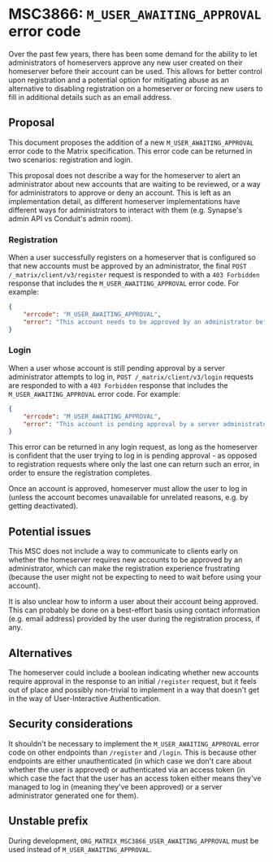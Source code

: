 # MSC3866: `M_USER_AWAITING_APPROVAL` error code

Over the past few years, there has been some demand for the ability to let
administrators of homeservers approve any new user created on their homeserver
before their account can be used. This allows for better control upon
registration and a potential option for mitigating abuse as an alternative to
disabling registration on a homeserver or forcing new users to fill in
additional details such as an email address.

## Proposal

This document proposes the addition of a new `M_USER_AWAITING_APPROVAL` error
code to the Matrix specification. This error code can be returned in two
scenarios: registration and login.

This proposal does not describe a way for the homeserver to alert an
administrator about new accounts that are waiting to be reviewed, or a way for
administrators to approve or deny an account. This is left as an implementation
detail, as different homeserver implementations have different ways for
administrators to interact with them (e.g. Synapse's admin API vs Conduit's
admin room).

### Registration

When a user successfully registers on a homeserver that is configured so that
new accounts must be approved by an administrator, the final `POST
/_matrix/client/v3/register` request is responded to with a `403 Forbidden`
response that includes the `M_USER_AWAITING_APPROVAL` error code. For example:

```json
{
    "errcode": "M_USER_AWAITING_APPROVAL",
    "error": "This account needs to be approved by an administrator before it can be used."
}
```

### Login

When a user whose account is still pending approval by a server administrator
attempts to log in, `POST /_matrix/client/v3/login` requests are responded to
with a `403 Forbidden` response that includes the `M_USER_AWAITING_APPROVAL`
error code. For example:

```json
{
    "errcode": "M_USER_AWAITING_APPROVAL",
    "error": "This account is pending approval by a server administrator. Please try again later."
}
```

This error can be returned in any login request, as long as the homeserver is
confident that the user trying to log in is pending approval - as opposed to
registration requests where only the last one can return such an error, in order
to ensure the registration completes.

Once an account is approved, homeserver must allow the user to log in (unless
the account becomes unavailable for unrelated reasons, e.g. by getting
deactivated).

## Potential issues

This MSC does not include a way to communicate to clients early on whether the
homeserver requires new accounts to be approved by an administrator, which can
make the registration experience frustrating (because the user might not be
expecting to need to wait before using your account).

It is also unclear how to inform a user about their account being approved. This
can probably be done on a best-effort basis using contact information (e.g.
email address) provided by the user during the registration process, if any.

## Alternatives

The homeserver could include a boolean indicating whether new accounts require
approval in the response to an initial `/register` request, but it feels out of
place and possibly non-trivial to implement in a way that doesn't get in the way
of User-Interactive Authentication.

## Security considerations

It shouldn't be necessary to implement the `M_USER_AWAITING_APPROVAL` error code
on other endpoints than `/register` and `/login`. This is because other
endpoints are either unauthenticated (in which case we don't care about whether
the user is approved) or authenticated via an access token (in which case the
fact that the user has an access token either means they've managed to log in
(meaning they've been approved) or a server administrator generated one for
them).

## Unstable prefix

During development, `ORG_MATRIX_MSC3866_USER_AWAITING_APPROVAL` must be used
instead of `M_USER_AWAITING_APPROVAL`.
